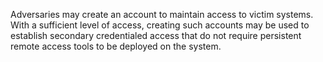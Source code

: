Adversaries may create an account to maintain access to victim systems. With a sufficient level of access, creating such accounts may be used to establish secondary credentialed access that do not require persistent remote access tools to be deployed on the system.